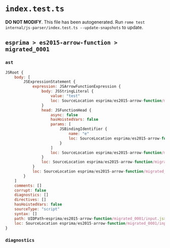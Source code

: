 # `index.test.ts`

**DO NOT MODIFY**. This file has been autogenerated. Run `rome test internal/js-parser/index.test.ts --update-snapshots` to update.

## `esprima > es2015-arrow-function > migrated_0001`

### `ast`

```javascript
JSRoot {
	body: [
		JSExpressionStatement {
			expression: JSArrowFunctionExpression {
				body: JSStringLiteral {
					value: "test"
					loc: SourceLocation esprima/es2015-arrow-function/migrated_0001/input.js 1:5-1:11
				}
				head: JSFunctionHead {
					async: false
					hasHoistedVars: false
					params: [
						JSBindingIdentifier {
							name: "e"
							loc: SourceLocation esprima/es2015-arrow-function/migrated_0001/input.js 1:0-1:1 (e)
						}
					]
					loc: SourceLocation esprima/es2015-arrow-function/migrated_0001/input.js 1:0-1:4
				}
				loc: SourceLocation esprima/es2015-arrow-function/migrated_0001/input.js 1:0-1:11
			}
			loc: SourceLocation esprima/es2015-arrow-function/migrated_0001/input.js 1:0-1:11
		}
	]
	comments: []
	corrupt: false
	diagnostics: []
	directives: []
	hasHoistedVars: false
	sourceType: "script"
	syntax: []
	path: UIDPath<esprima/es2015-arrow-function/migrated_0001/input.js>
	loc: SourceLocation esprima/es2015-arrow-function/migrated_0001/input.js 1:0-2:0
}
```

### `diagnostics`

```

```

